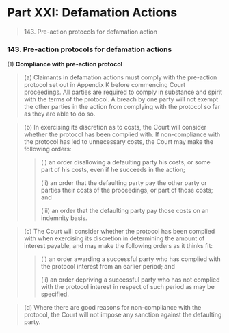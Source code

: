 # Part XXI: Defamation Actions

> 143\. Pre-action protocols for defamation action

### 143. Pre-action protocols for defamation actions <a href="#id-143-pre-action-protocols-for-defamation-actions" id="id-143-pre-action-protocols-for-defamation-actions"></a>

(1) **Compliance with pre-action protocol**

> (a) Claimants in defamation actions must comply with the pre-action protocol set out in Appendix K before commencing Court proceedings. All parties are required to comply in substance and spirit with the terms of the protocol. A breach by one party will not exempt the other parties in the action from complying with the protocol so far as they are able to do so.

> (b) In exercising its discretion as to costs, the Court will consider whether the protocol has been complied with. If non-compliance with the protocol has led to unnecessary costs, the Court may make the following orders:
>
> > (i) an order disallowing a defaulting party his costs, or some part of his costs, even if he succeeds in the action;
> >
> > (ii) an order that the defaulting party pay the other party or parties their costs of the proceedings, or part of those costs; and
> >
> > (iii) an order that the defaulting party pay those costs on an indemnity basis.

> (c) The Court will consider whether the protocol has been complied with when exercising its discretion in determining the amount of interest payable, and may make the following orders as it thinks fit:
>
> > (i) an order awarding a successful party who has complied with the protocol interest from an earlier period; and
> >
> > (ii) an order depriving a successful party who has not complied with the protocol interest in respect of such period as may be specified.

> (d) Where there are good reasons for non-compliance with the protocol, the Court will not impose any sanction against the defaulting party.
